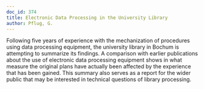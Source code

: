 ```yaml
---
doc_id: 374
title: Electronic Data Processing in the University Library
author: Pflug, G.
---
```


Following five years of experience with the mechanization
of procedures using data processing equipment, the university
library in Bochum is attempting to summarize its findings.
A comparison with earlier publications about the use of
electronic data processing equipment shows in what measure
the original plans have actually been affected by the
experience that has been gained.  This summary also serves
as a report for the wider public that may be interested in
technical questions of library processing.